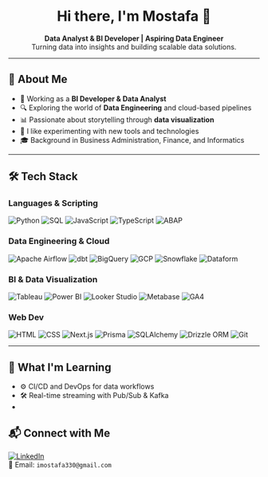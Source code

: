 <h1 align="center">Hi there, I'm Mostafa 👋</h1>

<p align="center">
  <b>Data Analyst & BI Developer | Aspiring Data Engineer</b><br>
  Turning data into insights and building scalable data solutions.
</p>

---

## 💼 About Me

- 🎯 Working as a **BI Developer & Data Analyst**  
- 🔍 Exploring the world of **Data Engineering** and cloud-based pipelines  
- 📊 Passionate about storytelling through **data visualization**  
- 🚀 I like experimenting with new tools and technologies
- 🎓 Background in Business Administration, Finance, and Informatics

---

## 🛠️ Tech Stack

### Languages & Scripting  
![Python](https://img.shields.io/badge/Python-3776AB?style=flat&logo=python&logoColor=white)
![SQL](https://img.shields.io/badge/SQL-336791?style=flat&logo=postgresql&logoColor=white)
![JavaScript](https://img.shields.io/badge/JavaScript-F7DF1E?style=flat&logo=javascript&logoColor=black)
![TypeScript](https://img.shields.io/badge/TypeScript-3178C6?style=flat&logo=typescript&logoColor=white)
![ABAP](https://img.shields.io/badge/ABAP-0FAAFF?style=flat&logo=sap&logoColor=white)


### Data Engineering & Cloud  
![Apache Airflow](https://img.shields.io/badge/Apache%20Airflow-017CEE?style=flat&logo=apache-airflow&logoColor=white)
![dbt](https://img.shields.io/badge/dbt-FF694B?style=flat&logo=dbt&logoColor=white)
![BigQuery](https://img.shields.io/badge/BigQuery-4285F4?style=flat&logo=googlecloud&logoColor=white)
![GCP](https://img.shields.io/badge/Google%20Cloud-4285F4?style=flat&logo=google-cloud&logoColor=white)
![Snowflake](https://img.shields.io/badge/Snowflake-29B5E8?style=flat&logo=snowflake&logoColor=white)
![Dataform](https://img.shields.io/badge/Dataform-F03C3C?style=flat&logo=dataform&logoColor=white)

### BI & Data Visualization  
![Tableau](https://img.shields.io/badge/Tableau-E97627?style=flat&logo=tableau&logoColor=white)
![Power BI](https://img.shields.io/badge/Power%20BI-F2C811?style=flat&logo=powerbi&logoColor=black)
![Looker Studio](https://img.shields.io/badge/Looker%20Studio-4285F4?style=flat&logo=google&logoColor=white)
![Metabase](https://img.shields.io/badge/Metabase-509EE3?style=flat)
![GA4](https://img.shields.io/badge/Google%20Analytics%204-E37400?style=flat&logo=google-analytics&logoColor=white)

### Web Dev  
![HTML](https://img.shields.io/badge/HTML5-E34F26?style=flat&logo=html5&logoColor=white)
![CSS](https://img.shields.io/badge/CSS3-1572B6?style=flat&logo=css3&logoColor=white)
![Next.js](https://img.shields.io/badge/Next.js-000000?style=flat&logo=nextdotjs)
![Prisma](https://img.shields.io/badge/Prisma-2D3748?style=flat&logo=prisma)
![SQLAlchemy](https://img.shields.io/badge/SQLAlchemy-DB0000?style=flat&logo=sqlalchemy&logoColor=white)
![Drizzle ORM](https://img.shields.io/badge/Drizzle%20ORM-000000?style=flat&logo=drizzle&logoColor=white)
![Git](https://img.shields.io/badge/Git-F05032?style=flat&logo=git&logoColor=white)


---

## 🧠 What I'm Learning

- ⚙️ CI/CD and DevOps for data workflows  
- 🛠️ Real-time streaming with Pub/Sub & Kafka
- 

## 📬 Connect with Me

[![LinkedIn](https://img.shields.io/badge/-LinkedIn-0A66C2?style=flat&logo=linkedin&logoColor=white)](https://linkedin.com/in/mostafa-m-ibrahim/)  
📧 Email: `imostafa330@gmail.com`
